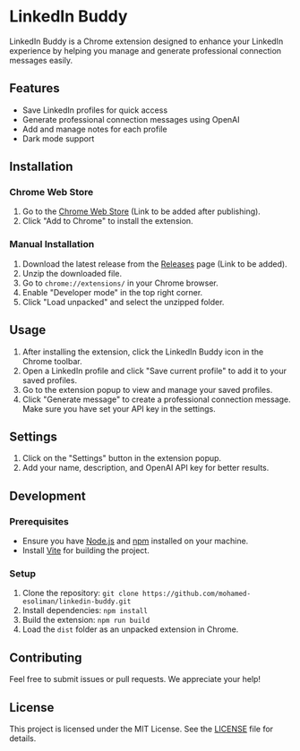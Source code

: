 # LinkedIn Buddy

LinkedIn Buddy is a Chrome extension designed to enhance your LinkedIn experience by helping you manage and generate professional connection messages easily.

## Features

- Save LinkedIn profiles for quick access
- Generate professional connection messages using OpenAI
- Add and manage notes for each profile
- Dark mode support

## Installation

### Chrome Web Store

1. Go to the [Chrome Web Store](#) (Link to be added after publishing).
2. Click "Add to Chrome" to install the extension.

### Manual Installation

1. Download the latest release from the [Releases](#) page (Link to be added).
2. Unzip the downloaded file.
3. Go to `chrome://extensions/` in your Chrome browser.
4. Enable "Developer mode" in the top right corner.
5. Click "Load unpacked" and select the unzipped folder.

## Usage

1. After installing the extension, click the LinkedIn Buddy icon in the Chrome toolbar.
2. Open a LinkedIn profile and click "Save current profile" to add it to your saved profiles.
3. Go to the extension popup to view and manage your saved profiles.
4. Click "Generate message" to create a professional connection message. Make sure you have set your API key in the settings.

## Settings

1. Click on the "Settings" button in the extension popup.
2. Add your name, description, and OpenAI API key for better results.

## Development

### Prerequisites

- Ensure you have [Node.js](https://nodejs.org/) and [npm](https://www.npmjs.com/) installed on your machine.
- Install [Vite](https://vitejs.dev/) for building the project.

### Setup

1. Clone the repository: `git clone https://github.com/mohamed-esoliman/linkedin-buddy.git`
2. Install dependencies: `npm install`
3. Build the extension: `npm run build`
4. Load the `dist` folder as an unpacked extension in Chrome.

## Contributing

Feel free to submit issues or pull requests. We appreciate your help!

## License

This project is licensed under the MIT License. See the [LICENSE](./LICENSE) file for details.